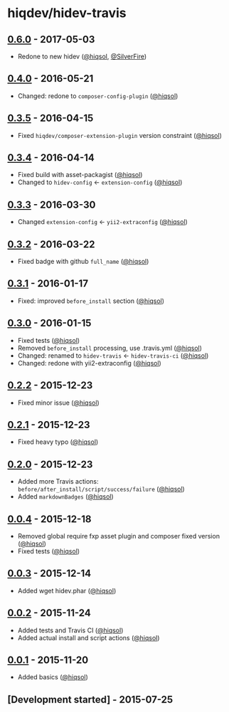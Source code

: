 # hiqdev/hidev-travis

## [0.6.0] - 2017-05-03

- Redone to new hidev ([@hiqsol], [@SilverFire])

## [0.4.0] - 2016-05-21

- Changed: redone to `composer-config-plugin` ([@hiqsol])

## [0.3.5] - 2016-04-15

- Fixed `hiqdev/composer-extension-plugin` version constraint ([@hiqsol])

## [0.3.4] - 2016-04-14

- Fixed build with asset-packagist ([@hiqsol])
- Changed to `hidev-config` <- `extension-config` ([@hiqsol])

## [0.3.3] - 2016-03-30

- Changed `extension-config` <- `yii2-extraconfig` ([@hiqsol])

## [0.3.2] - 2016-03-22

- Fixed badge with github `full_name` ([@hiqsol])

## [0.3.1] - 2016-01-17

- Fixed: improved `before_install` section ([@hiqsol])

## [0.3.0] - 2016-01-15

- Fixed tests ([@hiqsol])
- Removed `before_install` processing, use .travis.yml ([@hiqsol])
- Changed: renamed to `hidev-travis` <- `hidev-travis-ci` ([@hiqsol])
- Changed: redone with yii2-extraconfig ([@hiqsol])

## [0.2.2] - 2015-12-23

- Fixed minor issue ([@hiqsol])

## [0.2.1] - 2015-12-23

- Fixed heavy typo ([@hiqsol])

## [0.2.0] - 2015-12-23

- Added more Travis actions: `before/after_install/script/success/failure` ([@hiqsol])
- Added `markdownBadges` ([@hiqsol])

## [0.0.4] - 2015-12-18

- Removed global require fxp asset plugin and composer fixed version ([@hiqsol])
- Fixed tests ([@hiqsol])

## [0.0.3] - 2015-12-14

- Added wget hidev.phar ([@hiqsol])

## [0.0.2] - 2015-11-24

- Added tests and Travis CI ([@hiqsol])
- Added actual install and script actions ([@hiqsol])

## [0.0.1] - 2015-11-20

- Added basics ([@hiqsol])

## [Development started] - 2015-07-25

[@hiqsol]: https://github.com/hiqsol
[sol@hiqdev.com]: https://github.com/hiqsol
[@SilverFire]: https://github.com/SilverFire
[d.naumenko.a@gmail.com]: https://github.com/SilverFire
[@tafid]: https://github.com/tafid
[andreyklochok@gmail.com]: https://github.com/tafid
[@BladeRoot]: https://github.com/BladeRoot
[bladeroot@gmail.com]: https://github.com/BladeRoot
[Under development]: https://github.com/hiqdev/hidev-travis/compare/0.4.0...HEAD
[0.4.0]: https://github.com/hiqdev/hidev-travis/compare/0.3.5...0.4.0
[0.3.5]: https://github.com/hiqdev/hidev-travis/compare/0.3.4...0.3.5
[0.3.4]: https://github.com/hiqdev/hidev-travis/compare/0.3.3...0.3.4
[0.3.3]: https://github.com/hiqdev/hidev-travis/compare/0.3.2...0.3.3
[0.3.2]: https://github.com/hiqdev/hidev-travis/compare/0.3.1...0.3.2
[0.3.1]: https://github.com/hiqdev/hidev-travis/compare/0.3.0...0.3.1
[0.3.0]: https://github.com/hiqdev/hidev-travis/compare/0.2.2...0.3.0
[0.2.2]: https://github.com/hiqdev/hidev-travis/compare/0.2.1...0.2.2
[0.2.1]: https://github.com/hiqdev/hidev-travis/compare/0.2.0...0.2.1
[0.2.0]: https://github.com/hiqdev/hidev-travis/compare/0.0.4...0.2.0
[0.0.4]: https://github.com/hiqdev/hidev-travis/compare/0.0.3...0.0.4
[0.0.3]: https://github.com/hiqdev/hidev-travis/compare/0.0.2...0.0.3
[0.0.2]: https://github.com/hiqdev/hidev-travis/compare/0.0.1...0.0.2
[0.0.1]: https://github.com/hiqdev/hidev-travis/releases/tag/0.0.1
[0.6.0]: https://github.com/hiqdev/hidev-travis/compare/0.4.0...0.6.0

